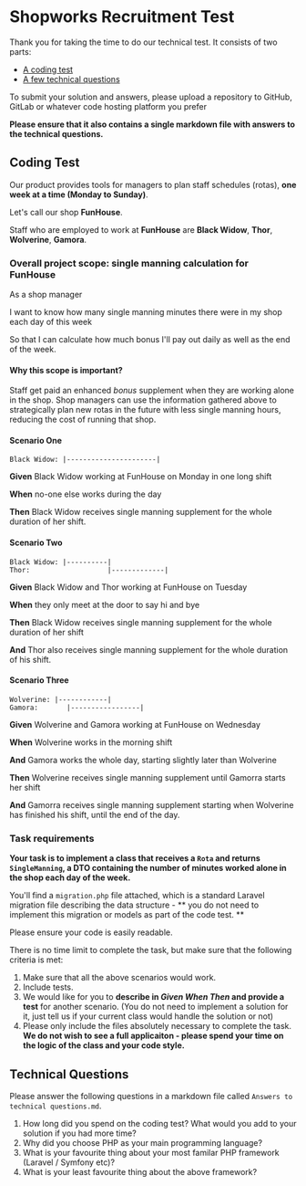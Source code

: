 # Shopworks Recruitment Test

Thank you for taking the time to do our technical test. It consists of two parts:

- [A coding test](#coding-test)
- [A few technical questions](#technical-questions)

To submit your solution and answers, please upload a repository to GitHub, GitLab or whatever code hosting platform you prefer

**Please ensure that it also contains a single markdown file with answers to the technical questions.**

## Coding Test

Our product provides tools for managers to plan staff schedules (rotas), __one week at a time (Monday to Sunday)__. 

Let's call our shop __FunHouse__. 

Staff who are employed to work at __FunHouse__ are __Black Widow__, __Thor__, __Wolverine__, __Gamora__.

### Overall project scope: single manning calculation for FunHouse

>>>
As a shop manager

I want to know how many single manning minutes there were in my shop each day of this week

So that I can calculate how much bonus I'll pay out daily as well as the end of the week. 
>>>

#### Why this scope is important?

Staff get paid an enhanced _bonus_ supplement when they are working alone in the shop. Shop managers can use the information gathered above to strategically plan new rotas in the future with less single manning hours, reducing the cost of running that shop.


#### Scenario One

>>>
```
Black Widow: |----------------------|
```

__Given__ Black Widow working at FunHouse on Monday in one long shift

__When__ no-one else works during the day

__Then__ Black Widow receives single manning supplement for the whole duration of her shift. 
>>>

#### Scenario Two

>>>
```
Black Widow: |----------|
Thor:                   |-------------|
```

__Given__ Black Widow and Thor working at FunHouse on Tuesday

__When__ they only meet at the door to say hi and bye

__Then__ Black Widow receives single manning supplement for the whole duration of her shift

__And__ Thor also receives single manning supplement for the whole duration of his shift.
>>>

#### Scenario Three

>>>
```
Wolverine: |------------|
Gamora:       |-----------------|
```

__Given__ Wolverine and Gamora working at FunHouse on Wednesday

__When__ Wolverine works in the morning shift

__And__ Gamora works the whole day, starting slightly later than Wolverine

__Then__ Wolverine receives single manning supplement until Gamorra starts her shift

__And__ Gamorra receives single manning supplement starting when Wolverine has finished his shift, until the end of the day.
>>>

### Task requirements

**Your task is to implement a class that receives a `Rota` and returns `SingleManning`, a DTO containing the __number of minutes worked alone in the shop each day of the week__.**

You'll find a `migration.php` file attached, which is a standard Laravel migration file describing the data structure - ** you do not need to implement this migration or models as part of the code test. **

Please ensure your code is easily readable.

There is no time limit to complete the task, but make sure that the following criteria is met:

1. Make sure that all the above scenarios would work.
2. Include tests.
3. We would like for you to **describe in *Given When Then* and provide a test** for another scenario. (You do not need to implement a solution for it, just tell us if your current class would handle the solution or not)
4. Please only include the files absolutely necessary to complete the task. **We do not wish to see a full applicaiton - please spend your time on the logic of the class and your code style.**

## Technical Questions

Please answer the following questions in a markdown file called `Answers to technical questions.md`.

1. How long did you spend on the coding test? What would you add to your solution if you had more time?
2. Why did you choose PHP as your main programming language?
3. What is your favourite thing about your most familar PHP framework (Laravel / Symfony etc)? 
4. What is your least favourite thing about the above framework?


